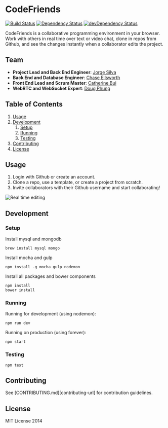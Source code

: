 CodeFriends
===========
[![Build Status](https://travis-ci.org/code-friends/CodeFriends.svg)](https://travis-ci.org/code-friends/CodeFriends) [![Dependency Status](https://david-dm.org/code-friends/CodeFriends.svg)](https://david-dm.org/code-friends/CodeFriends) [![devDependency Status](https://david-dm.org/code-friends/CodeFriends/dev-status.svg)](https://david-dm.org/code-friends/CodeFriends#info=devDependencies)

CodeFriends is a collaborative programming environment in your browser. Work with others in real time over text or video chat, clone in repos from Github, and see the changes instantly when a collaborator edits the project.

## Team

  - __Project Lead and Back End Engineer__: [Jorge Silva](https://github.com/thejsj/)
  - __Back End and Database Engineer__: [Chase Ellsworth](https://github.com/chaseme3/)
  - __Front End Lead and Scrum Master__: [Catherine Bui](https://github.com/gladwearefriends)
  - __WebRTC and WebSocket Expert__: [Doug Phung](https://github.com/floofydoug/)


## Table of Contents

  1. [Usage](#usage)
  1. [Development](#development)
      1. [Setup](#setup)
      1. [Running](#running)
      1. [Testing](#testing)
  1. [Contributing](#contributing)
  1. [License](#license)

## Usage
1. Login with Github or create an account.
1. Clone a repo, use a template, or create a project from scratch.
1. Invite collaborators with their Github username and start collaborating!

![Real time editing](http://codefriends.io/assets/img/landingScreenshots/realTimeEditingShot.png?raw=true "Real time editing")

## Development
### Setup
Install mysql and mongodb

```
brew install mysql mongo
```

Install mocha and gulp

```
npm install -g mocha gulp nodemon
```

Install all packages and bower components

```
npm install
bower install
```

### Running

Running for development (using nodemon):
```
npm run dev
```
Running on production (using forever):
```
npm start
```

### Testing

```
npm test
```

## Contributing

See [CONTRIBUTING.md][contributing-url] for contribution guidelines.

## License
MIT License 2014